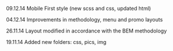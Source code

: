 09.12.14 Mobile First style (new scss and css, updated html)

04.12.14 Improvements in methodology, menu and promo layouts

26.11.14 Layout modified in accordance with the BEM methodology

19.11.14 Added new folders: css, pics, img